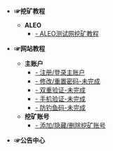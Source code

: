 - **☞挖矿教程**
  - **ALEO** 
    - [- ALEO测试网挖矿教程](_document/aleo_testnet.md)

- **☞网站教程**
  - **主账户**
    - [- 注册/登录主账户](_document/account_login.md)
    - [- 修改/重置密码-未完成](_document/reset_passwd.md)
    - [- 双重验证-未完成](_document/mfa_authentication.md)
    - [- 手机验证-未完成](_document/phone_authentication.md)
    - [- 防钓鱼码-未完成](_document/fish_code.md)
  - **挖矿账号**
    - [- 添加/隐藏/删除挖矿账号](_document/miner_account.md)
- **☞公告中心**